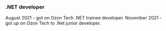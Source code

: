 ### .NET developer
August 2021 - got on Ozon Tech .NET trainee developer.
November 2021 - got up on Ozon Tech to .Net junior developer.
